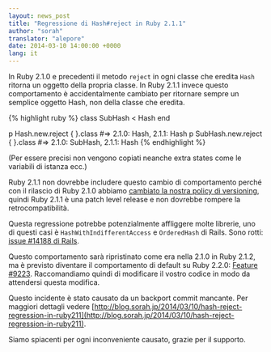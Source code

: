 ```yaml
---
layout: news_post
title: "Regressione di Hash#reject in Ruby 2.1.1"
author: "sorah"
translator: "alepore"
date: 2014-03-10 14:00:00 +0000
lang: it
---
```


In Ruby 2.1.0 e precedenti il metodo `reject` in ogni classe che eredita
`Hash` ritorna un oggetto della propria classe.
In Ruby 2.1.1 invece questo comportamento è accidentalmente cambiato per
ritornare sempre un semplice oggetto Hash, non della classe che eredita.

{% highlight ruby %}
class SubHash < Hash
end

p Hash.new.reject { }.class
#=> 2.1.0: Hash, 2.1.1: Hash
p SubHash.new.reject { }.class
#=> 2.1.0: SubHash, 2.1.1: Hash
{% endhighlight %}

(Per essere precisi non vengono copiati neanche extra states come le variabili
di istanza ecc.)

Ruby 2.1.1 non dovrebbe includere questo cambio di comportamento perché con il
rilascio di Ruby 2.1.0 abbiamo [cambiato la nostra policy di versioning](https://www.ruby-lang.org/it/news/2013/12/21/ruby-version-policy-changes-with-2-1-0/),
quindi Ruby 2.1.1 è una patch level release e non dovrebbe rompere la
retrocompatibilità.

Questa regressione potrebbe potenzialmente affliggere molte librerie, uno di
questi casi è `HashWithIndifferentAccess` e `OrderedHash` di Rails.
Sono rotti: [issue #14188 di Rails](https://github.com/rails/rails/issues/14188).

Questo comportamento sarà ripristinato come era nella 2.1.0 in Ruby 2.1.2,
ma è previsto diventare il comportamento di default su Ruby 2.2.0:
[Feature #9223](https://bugs.ruby-lang.org/issues/9223).
Raccomandiamo quindi di modificare il vostro codice in modo da attendersi questa
modifica.

Questo incidente è stato causato da un backport commit mancante. Per maggiori
dettagli vedere [http://blog.sorah.jp/2014/03/10/hash-reject-regression-in-ruby211](http://blog.sorah.jp/2014/03/10/hash-reject-regression-in-ruby211).

Siamo spiacenti per ogni inconveniente causato, grazie per il supporto.
